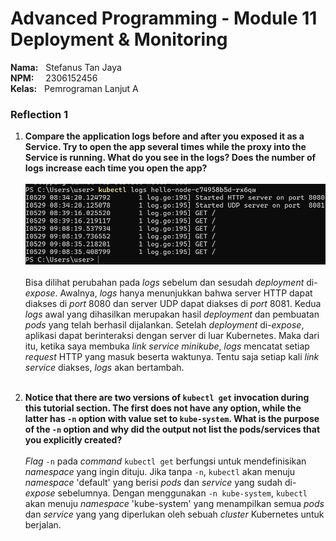 # Advanced Programming - Module 11 Deployment & Monitoring
**Nama:**   &nbsp; Stefanus Tan Jaya<br>
**NPM:**    &nbsp;&ensp; 2306152456<br>
**Kelas:**  &nbsp; Pemrograman Lanjut A<br>

### Reflection 1
1. **Compare the application logs before and after you exposed it as a Service. Try to open the app several times while the proxy into the Service is running. What do you see in the logs? Does the number of logs increase each time you open the app?**<br><br>
![Bukti Log](screenshots/kubectl-logs.png)
<br><br>
Bisa dilihat perubahan pada _logs_ sebelum dan sesudah _deployment_ di-_expose_. Awalnya, _logs_ hanya menunjukkan bahwa server HTTP dapat diakses di _port_ 8080 dan server UDP dapat diakses di _port_ 8081. Kedua _logs_ awal yang dihasilkan merupakan hasil _deployment_ dan pembuatan _pods_ yang telah berhasil dijalankan. Setelah _deployment_ di-_expose_, aplikasi dapat berinteraksi dengan server di luar Kubernetes. Maka dari itu, ketika saya membuka _link service minikube_, _logs_ mencatat setiap _request_ HTTP yang masuk beserta waktunya. Tentu saja setiap kali _link service_ diakses, _logs_ akan bertambah.<br><br>

2. **Notice that there are two versions of `kubectl get` invocation during this tutorial section. The first does not have any option, while the latter has `-n` option with value set to `kube-system`. What is the purpose of the `-n` option and why did the output not list the pods/services that you explicitly created?**<br><br>
_Flag_ `-n` pada _command_ `kubectl get` berfungsi untuk mendefinisikan _namespace_ yang ingin dituju. Jika tanpa `-n`, `kubectl` akan menuju _namespace_ 'default' yang berisi _pods_ dan _service_ yang sudah di-_expose_ sebelumnya. Dengan menggunakan `-n kube-system`, `kubectl` akan menuju _namespace_ 'kube-system' yang menampilkan semua _pods_ dan _service_ yang yang diperlukan oleh sebuah _cluster_ Kubernetes untuk berjalan.